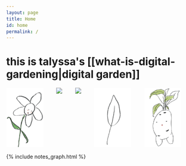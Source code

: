 ```yaml
---
layout: page
title: Home
id: home
permalink: /
---
```

<html>
<head>
<style>
.row {
  display: flex;
}

.column {
  flex: 20%;
}
</style>
</head>
<body>

  <h1>this is talyssa's [[what-is-digital-gardening|digital garden]]</h1>

<div class="row">
  <div class="column">
    <img src="assets/index/index1.png" style="width:100px">
  </div>
    <div class="column">
    <img src="assets/index/inde4.png" style="width:100px">
  </div>
  <div class="column">
    <img src="assets/index/index2.png" style="width:100px">
  </div>
    <div class="column">
    <img src="assets/index/index5.png" style="width:100px">
  </div>
  <div class="column">
    <img src="assets/index/index3.png" style="width:100px">
  </div>
</div>

{% include notes_graph.html %}


<style>
  .wrapper {
    max-width: 46em;
  }
</style>
